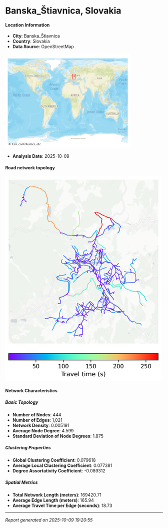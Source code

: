# Banska_Štiavnica, Slovakia

#### Location Information

- **City**: Banska_Štiavnica
- **Country**: Slovakia
- **Data Source**: OpenStreetMap
<img src="Banska_Štiavnica_location.png" alt="Banska_Štiavnica Location Map" width="400" />

- **Analysis Date**: 2025-10-09

#### Road network topology

<img src="Banska_Štiavnica_network_map.png" alt="Banska_Štiavnica Road Network Map" width="500"/>

#### Network Characteristics

##### Basic Topology

- **Number of Nodes**: 444
- **Number of Edges**: 1,021
- **Network Density**: 0.005191
- **Average Node Degree**: 4.599
- **Standard Deviation of Node Degrees**: 1.875

##### Clustering Properties

- **Global Clustering Coefficient**: 0.079618
- **Average Local Clustering Coefficient**: 0.077381
- **Degree Assortativity Coefficient**: -0.089312

##### Spatial Metrics

- **Total Network Length (meters)**: 169420.71
- **Average Edge Length (meters)**: 165.94
- **Average Travel Time per Edge (seconds)**: 18.73

---
*Report generated on 2025-10-09 19:20:55*
